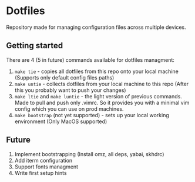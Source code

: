 # Dotfiles

Repository made for managing configuration files across multiple devices.



## Getting started
There are 4 (5 in future) commands available for dotfiles managment:


1. `make tie` - copies all dotfiles from this repo onto your local machine (Supports only default config files paths)
2. `make untie` - collects dotfiles from your local machine to this repo (After this you probably want to push your changes)
3. `make ltie` and `make luntie` - the light version of previous commands. Made to pull and push only .vimrc. So it provides you with a minimal vim config
which you can use on prod machines.
5. `make bootstrap` (not yet supported) - sets up your local working environment (Only MacOS supported)


## Future
1. Implement bootstrapping (Install omz, all deps, yabai, skhdrc)
2. Add iterm configuration
3. Support fonts managment
4. Write first setup hints
